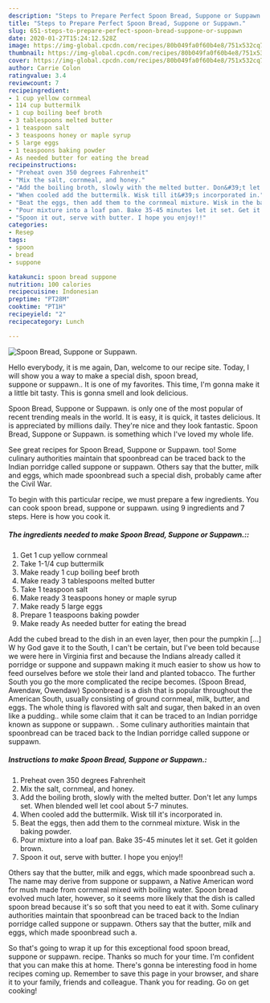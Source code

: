 ```yaml
---
description: "Steps to Prepare Perfect Spoon Bread, Suppone or Suppawn."
title: "Steps to Prepare Perfect Spoon Bread, Suppone or Suppawn."
slug: 651-steps-to-prepare-perfect-spoon-bread-suppone-or-suppawn
date: 2020-01-27T15:24:12.528Z
image: https://img-global.cpcdn.com/recipes/80b049fa0f60b4e8/751x532cq70/spoon-bread-suppone-or-suppawn-recipe-main-photo.jpg
thumbnail: https://img-global.cpcdn.com/recipes/80b049fa0f60b4e8/751x532cq70/spoon-bread-suppone-or-suppawn-recipe-main-photo.jpg
cover: https://img-global.cpcdn.com/recipes/80b049fa0f60b4e8/751x532cq70/spoon-bread-suppone-or-suppawn-recipe-main-photo.jpg
author: Carrie Colon
ratingvalue: 3.4
reviewcount: 7
recipeingredient:
- 1 cup yellow cornmeal
- 114 cup buttermilk
- 1 cup boiling beef broth
- 3 tablespoons melted butter
- 1 teaspoon salt
- 3 teaspoons honey or maple syrup
- 5 large eggs
- 1 teaspoons baking powder
- As needed butter for eating the bread
recipeinstructions:
- "Preheat oven 350 degrees Fahrenheit"
- "Mix the salt, cornmeal, and honey."
- "Add the boiling broth, slowly with the melted butter. Don&#39;t let any lumps set. When blended well let cool about 5-7 minutes."
- "When cooled add the buttermilk. Wisk till it&#39;s incorporated in."
- "Beat the eggs, then add them to the cornmeal mixture. Wisk in the baking powder."
- "Pour mixture into a loaf pan. Bake 35-45 minutes let it set. Get it golden brown."
- "Spoon it out, serve with butter. I hope you enjoy!!"
categories:
- Resep
tags:
- spoon
- bread
- suppone

katakunci: spoon bread suppone
nutrition: 100 calories
recipecuisine: Indonesian
preptime: "PT28M"
cooktime: "PT1H"
recipeyield: "2"
recipecategory: Lunch

---
```



![Spoon Bread, Suppone or Suppawn.](https://img-global.cpcdn.com/recipes/80b049fa0f60b4e8/751x532cq70/spoon-bread-suppone-or-suppawn-recipe-main-photo.jpg)

Hello everybody, it is me again, Dan, welcome to our recipe site. Today, I will show you a way to make a special dish, spoon bread, suppone or suppawn.. It is one of my favorites. This time, I'm gonna make it a little bit tasty. This is gonna smell and look delicious.

Spoon Bread, Suppone or Suppawn. is only one of the most popular of recent trending meals in the world. It is easy, it is quick, it tastes delicious. It is appreciated by millions daily. They're nice and they look fantastic. Spoon Bread, Suppone or Suppawn. is something which I've loved my whole life.

See great recipes for Spoon Bread, Suppone or Suppawn. too! Some culinary authorities maintain that spoonbread can be traced back to the Indian porridge called suppone or suppawn. Others say that the butter, milk and eggs, which made spoonbread such a special dish, probably came after the Civil War.


To begin with this particular recipe, we must prepare a few ingredients. You can cook spoon bread, suppone or suppawn. using 9 ingredients and 7 steps. Here is how you cook it.

##### The ingredients needed to make Spoon Bread, Suppone or Suppawn.::

1. Get 1 cup yellow cornmeal
1. Take 1-1/4 cup buttermilk
1. Make ready 1 cup boiling beef broth
1. Make ready 3 tablespoons melted butter
1. Take 1 teaspoon salt
1. Make ready 3 teaspoons honey or maple syrup
1. Make ready 5 large eggs
1. Prepare 1 teaspoons baking powder
1. Make ready As needed butter for eating the bread


Add the cubed bread to the dish in an even layer, then pour the pumpkin […] W hy God gave it to the South, I can&#39;t be certain, but I&#39;ve been told because we were here in Virginia first and because the Indians already called it porridge or suppone and suppawn making it much easier to show us how to feed ourselves before we stole their land and planted tobacco. The further South you go the more complicated the recipe becomes. (Spoon Bread, Awendaw, Owendaw) Spoonbread is a dish that is popular throughout the American South, usually consisting of ground cornmeal, milk, butter, and eggs. The whole thing is flavored with salt and sugar, then baked in an oven like a pudding.. while some claim that it can be traced to an Indian porridge known as suppone or suppawn. . Some culinary authorities maintain that spoonbread can be traced back to the Indian porridge called suppone or suppawn. 

##### Instructions to make Spoon Bread, Suppone or Suppawn.:

1. Preheat oven 350 degrees Fahrenheit
1. Mix the salt, cornmeal, and honey.
1. Add the boiling broth, slowly with the melted butter. Don&#39;t let any lumps set. When blended well let cool about 5-7 minutes.
1. When cooled add the buttermilk. Wisk till it&#39;s incorporated in.
1. Beat the eggs, then add them to the cornmeal mixture. Wisk in the baking powder.
1. Pour mixture into a loaf pan. Bake 35-45 minutes let it set. Get it golden brown.
1. Spoon it out, serve with butter. I hope you enjoy!!


Others say that the butter, milk and eggs, which made spoonbread such a. The name may derive from suppone or suppawn, a Native American word for mush made from cornmeal mixed with boiling water. Spoon bread evolved much later, however, so it seems more likely that the dish is called spoon bread because it&#39;s so soft that you need to eat it with. Some culinary authorities maintain that spoonbread can be traced back to the Indian porridge called suppone or suppawn. Others say that the butter, milk and eggs, which made spoonbread such a. 

So that's going to wrap it up for this exceptional food spoon bread, suppone or suppawn. recipe. Thanks so much for your time. I'm confident that you can make this at home. There's gonna be interesting food in home recipes coming up. Remember to save this page in your browser, and share it to your family, friends and colleague. Thank you for reading. Go on get cooking!
